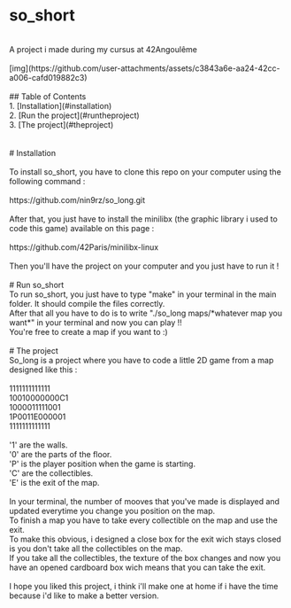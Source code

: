 # so_short<br>
<br>
A project i made during my cursus at 42Angoulême<br>
<br>
[img](https://github.com/user-attachments/assets/c3843a6e-aa24-42cc-a006-cafd019882c3)
 <br>
<br>
## Table of Contents<br>
1. [Installation](#installation)<br>
2. [Run the project](#runtheproject)<br>
3. [The project](#theproject)<br>
<br>
<br>
# Installation<br>
<br>
To install so_short, you have to clone this repo on your computer using the following command : <br>
<br>
  https://github.com/nin9rz/so_long.git<br>
<br>
After that, you just have to install the minilibx (the graphic library i used to code this game) available on this page :<br>
<br>
  https://github.com/42Paris/minilibx-linux <br>
<br>
Then you'll have the project on your computer and you just have to run it !<br>
<br>
# Run so_short
<br>
To run so_short, you just have to type "make" in your terminal in the main folder. It should compile the files correctly.<br>
After that all you have to do is to write "./so_long maps/*whatever map you want*" in your terminal and now you can play !!<br>
You're free to create a map if you want to :)<br>
<br>
# The project
<br>
So_long is a project where you have to code a little 2D game from a map designed like this : <br>
<br>
1111111111111<br>
10010000000C1<br>
1000011111001<br>
1P0011E000001<br>
1111111111111<br>
<br>
'1' are the walls.<br>
'0' are the parts of the floor.<br>
'P' is the player position when the game is starting.<br>
'C' are the collectibles.<br>
'E' is the exit of the map.<br>
<br>
In your terminal, the number of mooves that you've made is displayed and updated everytime you change you position on the map.<br>
To finish a map you have to take every collectible on the map and use the exit. <br>
To make this obvious, i designed a close box for the exit wich stays closed is you don't take all the collectibles on the map. <br>
If you take all the collectibles, the texture of the box changes and now you have an opened cardboard box wich means that you can take the exit.<br>
<br>
I hope you liked this project, i think i'll make one at home if i have the time because i'd like to make a better version.<br>
